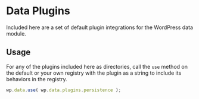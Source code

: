 Data Plugins
============

Included here are a set of default plugin integrations for the WordPress data module.

## Usage

For any of the plugins included here as directories, call the `use` method on the default or your own registry with the plugin as a string to include its behaviors in the registry.

```js
wp.data.use( wp.data.plugins.persistence );
```

